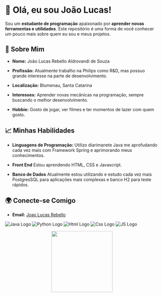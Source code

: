 # 👋 Olá, eu sou João Lucas!
 
Sou um **estudante de programação** apaixonado por **aprender novas ferramentas e utilidades**. Este repositório é uma forma de você conhecer um pouco mais sobre quem eu sou e meus projetos.
 
## 🌟 Sobre Mim
 
- **Nome:** João Lucas Rebello Aldrovandi de Souza

- **Profissão:** Atualmente trabalho na Philips como R&D, mas possuo grande interesse na parte de desenvolvimento.

- **Localização:** Blumenau, Santa Catarina

- **Interesses:** Aprender novas mecânicas na programação, sempre buscando o melhor desenvolvimento.

- **Hobbie:** Gosto de jogar, ver filmes e ter momentos de lazer com quem gosto.
 
## 📈 Minhas Habilidades
 
- **Linguagens de Programação:** Utilizo diarimanete Java me aprofudando cada vez mais com Framework Spring e aprimorando meus conhecimentos.

- **Front End** Estou aprendendo HTML, CSS e Javascript.

- **Banco de Dados** Atualmente estou utilizando e estudo cada vez mais PostgresSQL para aplicações mais complexas e banco H2 para teste rápidos.
 
## 🌍 Conecte-se Comigo

- **Email:** [Joao Lucas Rebello](mailto:joaolucasrebello1@gmail.com)
 
![Java Logo](https://www.vectorlogo.zone/logos/java/java-icon.svg)
![Python Logo](https://www.vectorlogo.zone/logos/python/python-vertical.svg)
![Html Logo](https://www.vectorlogo.zone/logos/w3_html5/w3_html5-icon.svg)
![Css Logo](https://www.vectorlogo.zone/logos/w3_css/w3_css-icon~old.svg)
![JS Logo](https://www.vectorlogo.zone/logos/javascript/javascript-icon.svg)
 
<p align="center">
<img height="200" src="https://raw.githubusercontent.com/LTLA/acceptable-anime-gifs/master/registry/16742_WataMote/0001.gif](https://www.google.com/url?sa=i&url=https%3A%2F%2Fgiphy.com%2Fphilipssg_tv_sound&psig=AOvVaw1I9yQ-x4vQJWW1dnKJVRmC&ust=1746627652703000&source=images&cd=vfe&opi=89978449&ved=0CBQQjRxqFwoTCIDozpiFj40DFQAAAAAdAAAAABAE">
</p>

 
